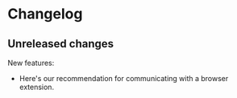# Changelog

## Unreleased changes

New features:

- Here's our recommendation for communicating with a browser extension.
